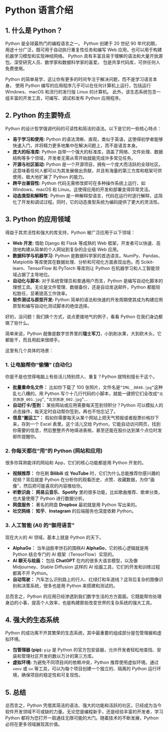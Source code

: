 # Python 语言介绍
## 1. 什么是 Python？
Python 是全球最热门的编程语言之一。 Python 创建于 20 世纪 90 年代初期，用途十分广泛，既可用于自动执行重复性任务和编写 Web 应用，也可以用于构建机器学习模型和实现神经网络。 Python 具有丰富且易于理解的语法和大量开放源包，深受研究人员、数学家和数据科学家的喜爱。 包是共享代码库，可供任何人免费使用。

Python 的简单易学，这让你有更多的时间专注于解决问题，而不是学习语言本身。 使用 Python 编写的应用程序几乎可以在任何计算机上运行，包括运行 Windows、macOS 和流行的发行版 Linux 的计算机。 此外，该生态系统包含一组丰富的开发工具，可编写、调试和发布 Python 应用程序。

## 2. Python 的主要特点
Python 的设计哲学强调代码的可读性和简洁的语法。以下是它的一些核心特点：
*   **易于学习和使用:** Python 的语法清晰、直观，类似于英语，这使得初学者能够快速入门，并将精力更多地集中在解决问题上，而不是语言本身。
*   **庞大的标准库:** Python 自带一个强大的标准库，涵盖了网络、文件处理、数据结构等多个领域，开发者无需从零开始就能完成许多常见任务。
*   **开源与社区驱动:** Python 是一个开源项目，拥有一个庞大而活跃的全球社区。这意味着任何人都可以为其发展做出贡献，并且有海量的第三方库和框架可供使用，极大地扩展了 Python 的能力。
*   **跨平台兼容性:** Python 代码无需修改即可在多种操作系统上运行，如 Windows、macOS 和 Linux。这使得应用的开发和部署变得异常灵活。
*   **动态类型和解释性**: Python 是一种解释型语言，代码在运行时逐行解释，这简化了开发和调试过程。同时，它的动态类型系统为编码提供了更大的灵活性。

## 3. Python 的应用领域
得益于其灵活性和强大的库支持，Python 被广泛应用于以下领域：
*   **Web 开发:** 借助 Django 和 Flask 等成熟的 Web 框架，开发者可以快速、高效地构建从简单的个人网站到复杂的企业级 Web 应用。
*   **数据科学与机器学习:** Python 是数据科学家的首选语言。NumPy、Pandas、Matplotlib 等库使其在数据处理、分析和可视化方面表现出色。而 Scikit-learn、TensorFlow 和 PyTorch 等库则让 Python 在机器学习和人工智能领域占据了主导地位。
*   **自动化与脚本:** 对于系统管理员和普通用户而言，Python 是编写自动化脚本的理想工具。无论是文件管理、数据备份，还是自动发送邮件，Python 都能轻松胜任，显著提高工作效率。
*   **软件测试与原型开发:** Python 简单的语法和快速的开发周期使其成为构建应用原型和编写自动化测试脚本的绝佳选择。

好的，没问题！我们换个方式，说点更接地气的例子，看看 Python 在我们身边都做了些什么。

简单来说，Python 就像是数字世界里的**瑞士军刀**，小到削水果，大到砍木头，它都能干，而且用起来很顺手。

这里有几个具体的场景：

### 1. 让电脑帮你“偷懒” (自动化)

你是不是也觉得电脑上有些活儿特别烦人、重复？Python 就特别擅长干这个。

*   **批量重命名文件：** 比如你下载了 100 张照片，文件名是`“IMG__8848.jpg”`这种乱七八糟的。用 Python 写个十几行代码的小脚本，就能一键把它们全改成`“北京旅游_001.jpg”`, `“北京旅游_002.jpg”`...
*   **自动打卡/签到：** 某些网站或应用需要每天签到领积分？Python 可以模拟人的点击操作，每天定时自动帮你签到，再也不怕忘记了。
*   **信息“搬运工”：** 假如你需要每天从某个网站上把天气预报或者股票价格抄下来，存到一个 Excel 表里。这个活儿交给 Python，它能自动访问网页，找到你需要的信息，然后整整齐齐地填进表格，甚至还能在股价达到某个点位时发邮件提醒你。

### 2. 你每天都在“用”的 Python (网站和应用)

很多你耳熟能详的网站和 App，它们的核心功能都是用 Python 开发的。

*   **视频推荐：** 你在刷 **Bilibili** 或 **YouTube** 时，它们为什么总能推荐你感兴趣的视频？背后就是 Python 在分析你的观看历史、点赞、收藏数据，为你“画像”，然后把可能喜欢的内容推给你。
*   **听歌识曲：** **网易云音乐**、**Spotify** 里的很多功能，比如歌曲推荐、歌单分类，也大量使用了 Python 进行数据分析。
*   **网盘服务：** 著名的网盘 **Dropbox** 最初就是用 Python 写出来的。
*   **社交网络：** **知乎**、**Instagram** 的后端服务也深度依赖 Python。

### 3. 人工智能 (AI) 的“御用语言”

现在大火的 AI 领域，基本上就是 Python 的天下。

*   **AlphaGo：** 当年战胜李世石的围棋AI **AlphaGo**，它的核心逻辑就是用 Python 结合专门的 AI 框架（TensorFlow）实现的。
*   **AI 聊天与绘画：** 包括 **ChatGPT** 在内的很多大语言模型，以及像 Midjourney、Stable Diffusion 这样的 AI 绘画工具，它们的开发和训练过程都离不开 Python。
*   **自动驾驶：** 汽车怎么识别路上的行人、红绿灯和车道线？这背后复杂的图像识别和决策系统，很多也是用 Python 来搭建和测试的。

总而言之，Python 的应用已经渗透到我们数字生活的方方面面。它既能帮你处理身边的小事，提高个人效率，也是构建那些改变世界的复杂系统的强大工具。

## 4. 强大的生态系统
Python 的成功离不开其繁荣的生态系统，其中最重要的组成部分是包管理器和虚拟环境。
*   **包管理器 (pip):** `pip` 是 Python 的官方包安装器，允许开发者轻松地查找、安装和管理社区开发的数以万计的第三方库。
*   **虚拟环境:** 为避免不同项目间的依赖冲突，Python 推荐使用虚拟环境。通过 `venv` 或 `uv` 等工具，可以为每个项目创建一个独立的、隔离的 Python 运行环境，确保项目的稳定性和可复现性。

## 5. 总结
总而言之，Python 凭借其简洁的语法、强大的功能和活跃的社区，已经成为当今软件开发领域不可或缺的力量。无论您是编程新手，还是经验丰富的开发者，学习 Python 都将为您打开一扇通往无限可能的大门。随着技术的不断发展，Python 必将在更多领域展现其价值。